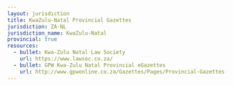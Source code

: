 ```yaml
---
layout: jurisdiction
title: KwaZulu-Natal Provincial Gazettes
jurisdiction: ZA-NL
jurisdiction_name: KwaZulu-Natal
provincial: true
resources:
  - bullet: Kwa-Zulu Natal Law Society
    url: https://www.lawsoc.co.za/
  - bullet: GPW Kwa-Zulu Natal Provincial eGazettes
    url: http://www.gpwonline.co.za/Gazettes/Pages/Provincial-Gazettes-KwaZulu-Natal.aspx
---
```

